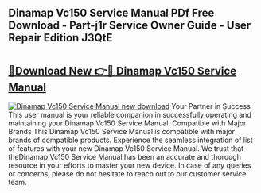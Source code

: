## Dinamap Vc150 Service Manual PDf Free Download - Part-j1r Service Owner Guide - User Repair Edition J3QtE

# <h2><a href="http://bc4579.oget.top/?id=Dinamap+Vc150+Service+Manual">🔗Download New 👉🔴 Dinamap Vc150 Service Manual</a></h2>

[![Dinamap Vc150 Service Manual new download](https://i.imgur.com/5g1atiW.png)](http://bc4579.oget.top/?id=Dinamap+Vc150+Service+Manual)
Your Partner in Success This user manual is your reliable companion in successfully operating and maintaining your Dinamap Vc150 Service Manual. Compatible with Major Brands This Dinamap Vc150 Service Manual is compatible with major brands of compatible products. Experience the seamless integration of list of features with your new Dinamap Vc150 Service Manual. We trust that theDinamap Vc150 Service Manual has been an accurate and thorough resource in your efforts to master your new device. In case of any queries or concerns, please do not hesitate to reach out to our customer service team.
